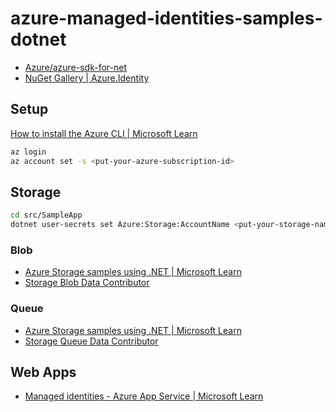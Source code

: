 # azure-managed-identities-samples-dotnet

- [Azure/azure-sdk-for-net](https://github.com/Azure/azure-sdk-for-net)
- [NuGet Gallery | Azure.Identity](https://www.nuget.org/packages/Azure.Identity)

## Setup

[How to install the Azure CLI | Microsoft Learn](https://learn.microsoft.com/en-us/cli/azure/install-azure-cli)

```sh
az login
az account set -s <put-your-azure-subscription-id>
```

## Storage

```sh
cd src/SampleApp
dotnet user-secrets set Azure:Storage:AccountName <put-your-storage-name>
```

### Blob
- [Azure Storage samples using .NET | Microsoft Learn](https://learn.microsoft.com/en-us/azure/storage/common/storage-samples-dotnet#blob-samples)
- [Storage Blob Data Contributor](https://learn.microsoft.com/en-us/azure/role-based-access-control/built-in-roles#storage-blob-data-contributor)

### Queue
- [Azure Storage samples using .NET | Microsoft Learn](https://learn.microsoft.com/en-us/azure/storage/common/storage-samples-dotnet#queue-samples)
- [Storage Queue Data Contributor](https://learn.microsoft.com/en-us/azure/role-based-access-control/built-in-roles#storage-queue-data-contributor)

## Web Apps
- [Managed identities - Azure App Service | Microsoft Learn](https://learn.microsoft.com/en-us/azure/app-service/overview-managed-identity?tabs=portal%2Chttp)
